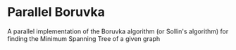 # Parallel Boruvka
A parallel implementation of the Boruvka algorithm (or Sollin's algorithm) for finding the Minimum Spanning Tree of a given graph

